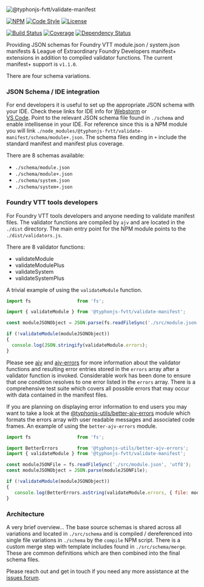![@typhonjs-fvtt/validate-manifest](https://i.imgur.com/JTFchNW.png)

[![NPM](https://img.shields.io/npm/v/@typhonjs-fvtt/validate-manifest.svg?label=npm)](https://www.npmjs.com/package/@typhonjs-fvtt/validate-manifest)
[![Code Style](https://img.shields.io/badge/code%20style-allman-yellowgreen.svg?style=flat)](https://en.wikipedia.org/wiki/Indent_style#Allman_style)
[![License](https://img.shields.io/badge/license-MPLv2-yellowgreen.svg?style=flat)](https://github.com/typhonjs-fvtt/validate-manifest/blob/main/LICENSE)

[![Build Status](https://github.com/typhonjs-fvtt/validate-manifest/workflows/CI/CD/badge.svg)](#)
[![Coverage](https://img.shields.io/codecov/c/github/typhonjs-fvtt/validate-manifest.svg)](https://codecov.io/github/typhonjs-fvtt/validate-manifest)
[![Dependency Status](https://david-dm.org/typhonjs-fvtt/validate-manifest.svg)](https://david-dm.org/typhonjs-fvtt/validate-manifest)

Providing JSON schemas for Foundry VTT module.json / system.json manifests & League of Extraordinary Foundry Developers 
manifest+ extensions in addition to compiled validator functions. The current manifest+ support is `v1.1.0`.

There are four schema variations.

### JSON Schema / IDE integration

For end developers it is useful to set up the appropriate JSON schema with your IDE. Check these links for IDE info for
[Webstorm](https://www.jetbrains.com/help/rider/Settings_Languages_JSON_Schema.html) or  
[VS Code](https://code.visualstudio.com/docs/languages/json#_json-schemas-and-settings). Point to the relevant JSON 
schema file found in `./schema` and enable intellisense in your IDE. For reference since this is a NPM module you will
link `./node_modules/@typhonjs-fvtt/validate-manifest/schema/module+.json`. The schema files ending in `+` 
include the standard manifest and manifest plus coverage.

There are 8 schemas available:
- `./schema/module.json`
- `./schema/module+.json`
- `./schema/system.json`
- `./schema/system+.json`

### Foundry VTT tools developers

For Foundry VTT tools developers and anyone needing to validate manifest files. The validator functions are compiled 
by `ajv` and are located in the `./dist` directory. The main entry point for the NPM module points to the 
`./dist/validators.js`.

There are 8 validator functions:
- validateModule
- validateModulePlus
- validateSystem
- validateSystemPlus

A trivial example of using the `validateModule` function.

``` js
import fs                 from 'fs';

import { validateModule } from '@typhonjs-fvtt/validate-manifest';

const moduleJSONObject = JSON.parse(fs.readFileSync('./src/module.json', 'utf8'););  // load from some location.

if (!validateModule(moduleJSONObject))
{
  console.log(JSON.stringify(validateModule.errors);
}
```

Please see [ajv](https://www.npmjs.com/package/ajv) and [ajv-errors](https://www.npmjs.com/package/ajv-errors) for 
more information about the validator functions and resulting error entries stored in the `errors` array after a 
validator function is invoked. Considerable work has been done to ensure that one condition resolves to one error 
listed in the `errors` array. There is a comprehensive test suite which covers all possible errors that may occur
with data contained in the manifest files.

If you are planning on displaying error information to end users you may want to take a look at the 
[@typhonjs-utils/better-ajv-errors](https://www.npmjs.com/package/@typhonjs-utils/better-ajv-errors) module 
which formats the errors array with user readable messages and associated code frames. An example of using the 
`better-ajv-errors` module.

``` js
import fs                 from 'fs';

import BetterErrors       from '@typhonjs-utils/better-ajv-errors';
import { validateModule } from '@typhonjs-fvtt/validate-manifest';

const moduleJSONFile = fs.readFileSync('./src/module.json', 'utf8');   // load the text string for the manifest.
const moduleJSONObject = JSON.parse(moduleJSONFile);                   // parse the manifest file.

if (!validateModule(moduleJSONObject))
{
   console.log(BetterErrors.asString(validateModule.errors, { file: moduleJSONFile }));
}
```

### Architecture
A very brief overview... The base source schemas is shared across all variations and located in `./src/schema` and is 
compiled / dereferenced into single file variations in `./schema` by the `compile` NPM script. There 
is a custom merge step with template includes found in `./src/schema/merge`. These are common definitions which are 
then combined into the final schema files. 

Please reach out and get in touch if you need any more assistance at the 
[issues forum](https://github.com/typhonjs-fvtt/validate-manifest/issues).

